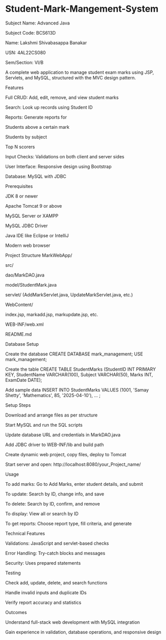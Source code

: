 # Student-Mark-Mangement-System

Subject Name: Advanced Java

Subject Code: BCS613D

Name: Lakshmi Shivabasappa Banakar

USN: 4AL22CS080

Sem/Section: VI/B



A complete web application to manage student exam marks using JSP, Servlets, and MySQL, structured with the MVC design pattern.

Features

Full CRUD: Add, edit, remove, and view student marks

Search: Look up records using Student ID

Reports: Generate reports for

Students above a certain mark

Students by subject

Top N scorers

Input Checks: Validations on both client and server sides

User Interface: Responsive design using Bootstrap

Database: MySQL with JDBC

Prerequisites

JDK 8 or newer

Apache Tomcat 9 or above

MySQL Server or XAMPP

MySQL JDBC Driver

Java IDE like Eclipse or IntelliJ

Modern web browser

Project Structure
MarkWebApp/

src/

dao/MarkDAO.java

model/StudentMark.java

servlet/ (AddMarkServlet.java, UpdateMarkServlet.java, etc.)

WebContent/

index.jsp, markadd.jsp, markupdate.jsp, etc.

WEB-INF/web.xml

README.md

Database Setup

Create the database
CREATE DATABASE mark_management;
USE mark_management;

Create the table
CREATE TABLE StudentMarks (StudentID INT PRIMARY KEY, StudentName VARCHAR(100), Subject VARCHAR(50), Marks INT, ExamDate DATE);

Add sample data
INSERT INTO StudentMarks VALUES (1001, 'Samay Shetty', 'Mathematics', 85, '2025-04-10'), ... ;

Setup Steps

Download and arrange files as per structure

Start MySQL and run the SQL scripts

Update database URL and credentials in MarkDAO.java

Add JDBC driver to WEB-INF/lib and build path

Create dynamic web project, copy files, deploy to Tomcat

Start server and open: http://localhost:8080/your_Project_name/

Usage

To add marks: Go to Add Marks, enter student details, and submit

To update: Search by ID, change info, and save

To delete: Search by ID, confirm, and remove

To display: View all or search by ID

To get reports: Choose report type, fill criteria, and generate

Technical Features

Validations: JavaScript and servlet-based checks

Error Handling: Try-catch blocks and messages

Security: Uses prepared statements

Testing

Check add, update, delete, and search functions

Handle invalid inputs and duplicate IDs

Verify report accuracy and statistics

Outcomes

Understand full-stack web development with MySQL integration

Gain experience in validation, database operations, and responsive design
